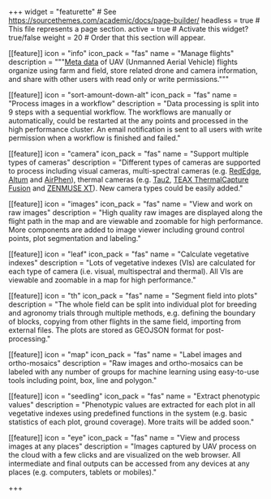 +++
widget = "featurette"  # See https://sourcethemes.com/academic/docs/page-builder/
headless = true  # This file represents a page section.
active = true  # Activate this widget? true/false
weight = 20  # Order that this section will appear.

[[feature]]
  icon = "info"
  icon_pack = "fas"
  name = "Manage flights"
  description = """[Meta data](/docs/introduction/meta/) of UAV (Unmanned Aerial Vehicle) flights organize using farm and field, store related drone and camera information, and share with other users with read only or write permissions."""
  
[[feature]]
  icon = "sort-amount-down-alt"
  icon_pack = "fas"
  name = "Process images in a workflow"
  description = "Data processing is split into 9 steps with a sequential workflow. The workflows are manually or automatically, could be restarted at the any points and processed in the high performance cluster. An email notification is sent to all users with write permission when a workflow is finished and failed."
  
[[feature]]
  icon = "camera"
  icon_pack = "fas"
  name = "Support multiple types of cameras"
  description = "Different types of cameras are supported to process including visual cameras, multi-spectral cameras (e.g. [RedEdge](https://www.micasense.com/rededge-mx), [Altum](https://www.micasense.com/altum) and [AirPhen](https://www.hiphen-plant.com/our-solutions/airphen/)), thermal cameras (e.g. [Tau2](https://www.flir.com.au/products/tau-2/), [TEAX ThermalCapture Fusion](https://thermalcapture.com/thermalcapture-fusion-beyond-drone-thermal-imaging/) and [ZENMUSE XT](https://www.dji.com/au/zenmuse-xt)). New camera types could be easily added."    

[[feature]]
  icon = "images"
  icon_pack = "fas"
  name = "View and work on raw images"
  description = "High quality raw images are displayed along the flight path in the map and are viewable and zoomable for high performance. More components are added to image viewer including ground control points, plot segmentation and labeling."    

  
[[feature]]
  icon = "leaf"
  icon_pack = "fas"
  name = "Calculate vegetative indexes"
  description = "Lots of vegetative indexes (VIs) are calculated for each type of camera (i.e. visual, multispectral and thermal). All VIs are viewable and zoomable in a map for high performance."    


[[feature]]
  icon = "th"
  icon_pack = "fas"
  name = "Segment field into plots"
  description = "The whole field can be split into individual plot for breeding and agronomy trials through multiple methods, e.g. defining the boundary of blocks, copying from other flights in the same field, importing from external files. The plots are stored as GEOJSON format for post-processing."    
  
[[feature]]
  icon = "map"
  icon_pack = "fas"
  name = "Label images and ortho-mosaics"
  description = "Raw images and ortho-mosaics can be labeled with any number of groups for machine learning using easy-to-use tools including point, box, line and polygon."    
  
[[feature]]
  icon = "seedling"
  icon_pack = "fas"
  name = "Extract phenotypic values"
  description = "Phenotypic values are extracted for each plot in all vegetative indexes using predefined functions in the system (e.g. basic statistics of each plot, ground coverage). More traits will be added soon."    
  
[[feature]]
  icon = "eye"
  icon_pack = "fas"
  name = "View and process images at any places"
  description = "Images captured by UAV process on the cloud with a few clicks and are visualized on the web browser. All intermediate and final outputs can be accessed from any devices at any places (e.g. computers, tablets or mobiles)."    
  
+++